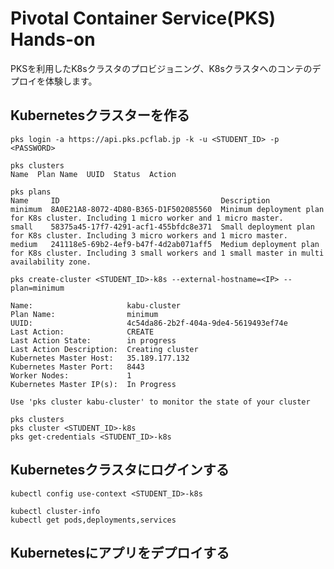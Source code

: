 # Pivotal Container Service(PKS) Hands-on
PKSを利用したK8sクラスタのプロビジョニング、K8sクラスタへのコンテのデプロイを体験します。

## Kubernetesクラスターを作る
``` console
pks login -a https://api.pks.pcflab.jp -k -u <STUDENT_ID> -p <PASSWORD>
```
``` console
pks clusters
Name  Plan Name  UUID  Status  Action

```

``` console
pks plans
Name     ID                                    Description
minimum  8A0E21A8-8072-4D80-B365-D1F502085560  Minimum deployment plan for K8s cluster. Including 1 micro worker and 1 micro master.
small    58375a45-17f7-4291-acf1-455bfdc8e371  Small deployment plan for K8s cluster. Including 3 micro workers and 1 micro master.
medium   241118e5-69b2-4ef9-b47f-4d2ab071aff5  Medium deployment plan for K8s cluster. Including 3 small workers and 1 small master in multi availability zone.
```

```console
pks create-cluster <STUDENT_ID>-k8s --external-hostname=<IP> --plan=minimum

Name:                     kabu-cluster
Plan Name:                minimum
UUID:                     4c54da86-2b2f-404a-9de4-5619493ef74e
Last Action:              CREATE
Last Action State:        in progress
Last Action Description:  Creating cluster
Kubernetes Master Host:   35.189.177.132
Kubernetes Master Port:   8443
Worker Nodes:             1
Kubernetes Master IP(s):  In Progress

Use 'pks cluster kabu-cluster' to monitor the state of your cluster
```


``` console
pks clusters
pks cluster <STUDENT_ID>-k8s
pks get-credentials <STUDENT_ID>-k8s
```

## Kubernetesクラスタにログインする
``` console
kubectl config use-context <STUDENT_ID>-k8s
```

``` console
kubectl cluster-info
kubectl get pods,deployments,services
```
## Kubernetesにアプリをデプロイする
